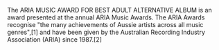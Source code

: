 The ARIA MUSIC AWARD FOR BEST ADULT ALTERNATIVE ALBUM is an award presented at the annual ARIA Music Awards. The ARIA Awards recognise "the many achievements of Aussie artists across all music genres",[1] and have been given by the Australian Recording Industry Association (ARIA) since 1987.[2]
